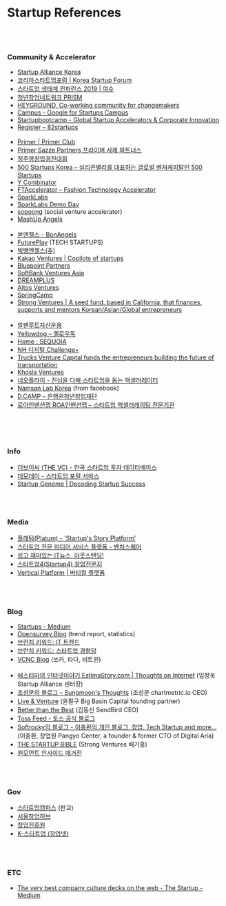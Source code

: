 Startup References
==========


 <br/><br/>


### Community & Accelerator
- [Startup Alliance Korea](https://startupall.kr/)
- [코리아스타트업포럼 | Korea Startup Forum](http://kstartupforum.org/)
- [스타트업 생태계 컨퍼런스 2019 | 여수](https://www.koreastartupecosystem.com/)
- [청년창업네트워크 PRISM](http://prismnetwork.kr/)
- [HEYGROUND, Co-working community for changemakers](https://heyground.com/#/)
- [Campus  - Google for Startups Campus](https://www.campus.co/)  
- [Startupbootcamp - Global Startup Accelerators & Corporate Innovation](https://www.startupbootcamp.org/)
- [Register – 82startups](https://82startups.com/register)  <br/><br/>
- [Primer | Primer Club](https://www.primer.kr/)
- [Primer Sazze Partners 프라이머 사제 파트너스](https://primersazze.com/)
- [정주영창업경진대회](https://startup.asan-nanum.org/)
- [500 Startups Korea – 실리콘밸리를 대표하는 글로벌 벤처케피탈인 500 Startups](http://500startups.co.kr/)
- [Y Combinator](https://www.ycombinator.com/)
- [FTAccelerator – Fashion Technology Accelerator](http://ftaccelerator.com/)
- [SparkLabs](http://www.sparklabs.co.kr/sp/index.php)
- [SparkLabs Demo Day](http://www.sparklabsdemoday.com/en/index.php)
- [sopoong](http://sopoong.net/) (social venture accelerator)
- [MashUp Angels](http://www.mashupangels.com/)  <br/><br/>
- [본엔젤스 - BonAngels](http://bonangels.net/)
- [FuturePlay](https://futureplay.co/INTRO) (TECH STARTUPS)
- [빅뱅엔젤스(주)](http://www.bigbangangels.com/)
- [Kakao Ventures | Copilots of startups](http://www.kakao.vc/)
- [Bluepoint Partners](http://bluepoint.vc/)
- [SoftBank Ventures Asia](http://www.softbank.co.kr/en/)
- [DREAMPLUS](https://dreamplus.io/)
- [Altos Ventures](https://altos.vc/)
- [SpringCamp](http://springcamp.co/)
- [Strong Ventures | A seed fund, based in California, that finances, supports and mentors Korean/Asian/Global entrepreneurs](http://www.strongvc.com/) <br/><br/>
- [알펜루트자산운용](http://alpenroute.com/)
- [Yellowdog – 옐로우독](http://www.yellowdog.kr/en/)
- [Home : SEQUOIA](https://www.sequoiafund.com/home)
- [NH 디지털 Challenge+](http://www.nhd-challengeplus.com/)
- [Trucks Venture Capital funds the entrepreneurs building the future of transportation](http://www.trucks.vc/)
- [Khosla Ventures](https://www.khoslaventures.com/)
- [네오플라이 - 진심을 다해 스타트업을 돕는 액셀러레이터](http://www.neoply.com/)
- [Namsan Lab Korea](https://namsanlabkorea.splashthat.com/) (from facebook)
- [D.CAMP – 은행권청년창업재단](https://dcamp.kr/)
- [로아인벤션랩 ROA인벤션랩 – 스타트업 액셀러레이팅 전문기관](https://theilab.kr/)  <br/><br/>


 <br/><br/>
 

### Info
- [더브이씨 (THE VC) - 한국 스타트업 투자 데이터베이스](https://thevc.kr/)
- [데모데이 - 스타트업 포털 서비스](http://www.demoday.co.kr/)
- [Startup Genome | Decoding Startup Success](https://startupgenome.com/?home=true)


 <br/><br/>


### Media
- [플래텀(Platum) - 'Startup's Story Platform’](https://platum.kr/)
- [스타트업 전문 미디어 서비스 플랫폼 - 벤처스퀘어](http://www.venturesquare.net/)
- [쉽고 재미있는 IT뉴스, 아웃스탠딩!](https://outstanding.kr/)
- [스타트업4(Startup4) 창업전문지](http://www.startup4.co.kr/)
- [Vertical Platform | 버티컬 플랫폼](https://verticalplatform.kr/)


 <br/><br/>


### Blog
- [Startups - Medium](https://medium.com/topic/startups)
- [Opensurvey Blog](https://www.opensurvey.co.kr/blog/) (trend report, statistics)
- [브런치 키워드: IT 트렌드](https://brunch.co.kr/keyword/IT_%ED%8A%B8%EB%A0%8C%EB%93%9C?q=g)
- [브런치 키워드: 스타트업 경험담](https://brunch.co.kr/keyword/%EC%8A%A4%ED%83%80%ED%8A%B8%EC%97%85_%EA%B2%BD%ED%97%98%EB%8B%B4?q=g)
- [VCNC Blog](https://blog.vcnc.co.kr/) (쏘카, 타다, 비트윈) <br><br>
- [에스티마의 인터넷이야기 EstimaStory.com | Thoughts on Internet](https://estimastory.com/) (임정욱 Startup Alliance 센터장)
- [조성문의 블로그 – Sungmoon's Thoughts](https://sungmooncho.com/) (조성문 chartmetric.io CEO)
- [Live & Venture](https://liveandventure.com/) (윤필구 Big Basin Capital founding partner)
- [Better than the Best](http://dosh.kim/about) (김동신 SendBird CEO)
- [Toss Feed - 토스 공식 블로그](https://blog.toss.im/)
- [Softrocky의 블로그 - 이충환의 개인 블로그, 창업, Tech Startup and more...](http://softrocky.com/) (이충환, 창업원 Pangyo Center, a founder & former CTO of Digital Aria)
- [THE STARTUP BIBLE](http://www.thestartupbible.com/) (Strong Ventures 배기홍)
- [원모먼트 인사이드 매거진](https://brunch.co.kr/magazine/1moment-people)


 <br/><br/>
 

### Gov
- [스타트업캠퍼스](https://www.gstartupcampus.or.kr/) (판교)
- [서울창업허브](http://seoulstartuphub.com/)
- [창업진흥원](https://www.kised.or.kr/)
- [K-스타트업 (창업넷)](https://www.k-startup.go.kr/main.do)


 <br/><br/>


### ETC
- [The very best company culture decks on the web - The Startup - Medium](https://medium.com/swlh/the-very-best-company-culture-decks-on-the-web-5a3de60c0bb9)


 <br/><br/>

